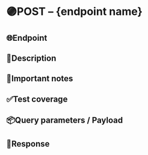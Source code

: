 # 🟣POST – {endpoint name}

## 🌐Endpoint

## 📄Description

## 📌Important notes

## ✅Test coverage

## 📦Query parameters / Payload

## 📩Response
